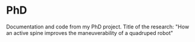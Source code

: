 # PhD
Documentation and code from my PhD project. Title of the research: "How an active spine improves the maneuverability of a quadruped robot"
